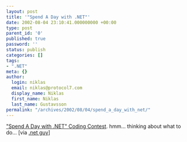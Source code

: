 ```yaml
---
layout: post
title: '"Spend A Day with .NET"'
date: 2002-08-04 23:10:41.000000000 +00:00
type: post
parent_id: '0'
published: true
password: ''
status: publish
categories: []
tags:
- ".NET"
meta: {}
author:
  login: niklas
  email: niklas@protocol7.com
  display_name: Niklas
  first_name: Niklas
  last_name: Gustavsson
permalink: "/archives/2002/08/04/spend_a_day_with_net/"
---
```

["Spend A Day with .NET" Coding Contest](http://www.sellsbrothers.com/fun/daywithdotnet/). hmm... thinking about what to do... [via [.net guy](http://www.quality.nu/dotnetguy/view.aspx?post=372)]

